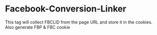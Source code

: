 # Facebook-Conversion-Linker
This tag will collect FBCLID from the page URL and store it in the cookies. Also generate FBP &amp; FBC cookie
